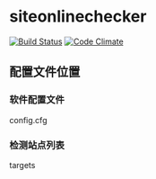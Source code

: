 # siteonlinechecker

[![Build Status](https://travis-ci.org/richard-ma/siteonlinechecker.svg?branch=master)](https://travis-ci.org/richard-ma/siteonlinechecker)
[![Code Climate](https://codeclimate.com/github/richard-ma/siteonlinechecker/badges/gpa.svg)](https://codeclimate.com/github/richard-ma/siteonlinechecker)

## 配置文件位置

### 软件配置文件
config.cfg

### 检测站点列表
targets
